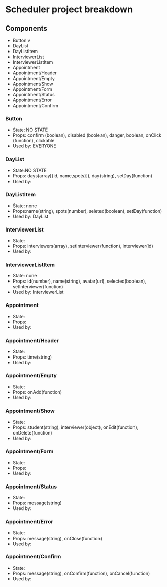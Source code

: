 # Scheduler project breakdown

## Components

- Button v
- DayList
- DayListItem
- InterviewerList
- InterviewerListItem
- Appointment
- Appointment/Header
- Appointment/Empty
- Appointment/Show
- Appointment/Form
- Appointment/Status
- Appointment/Error
- Appointment/Confirm

### Button

- State: NO STATE
- Props: confirm (boolean), disabled (boolean), danger, boolean, onClick (function), clickable
- Used by: EVERYONE

### DayList

- State:NO STATE
- Props: days(array[{id, name,spots}]), day(string), setDay(function)
- Used by:

### DayListItem

- State: none
- Props:name(string), spots(number), seleted(boolean), setDay(function)
- Used by: DayList

### InterviewerList

- State:
- Props: interviewers(array), setInterviewer(function), interviewer(id)
- Used by:

### InterviewerListItem

- State: none
- Props: id(number), name(string), avatar(url), selected(boolean), setInterviewer(function)
- Used by: InterviewerList

### Appointment

- State:
- Props:
- Used by:

### Appointment/Header

- State:
- Props: time(string)
- Used by:

### Appointment/Empty

- State:
- Props: onAdd(function)
- Used by:

### Appointment/Show

- State:
- Props: student(string), interviewer(object), onEdit(function), onDelete(function)
- Used by:

### Appointment/Form

- State:
- Props:
- Used by:

### Appointment/Status

- State:
- Props: message(string)
- Used by:

### Appointment/Error

- State:
- Props: message(string), onClose(function)
- Used by:

### Appointment/Confirm

- State:
- Props: message(string), onConfirm(function), onCancel(function)
- Used by:
